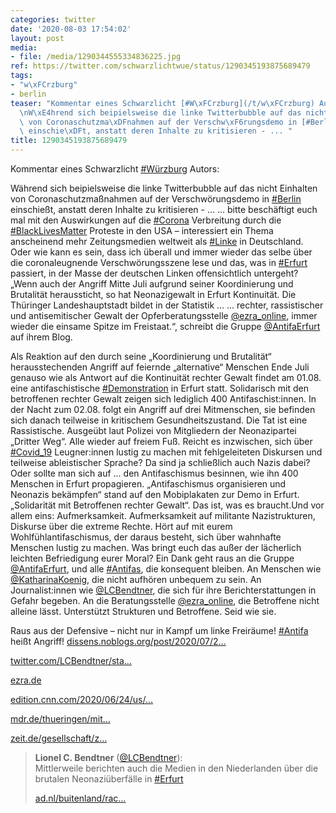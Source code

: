 ```yaml
---
categories: twitter
date: '2020-08-03 17:54:02'
layout: post
media:
- file: /media/1290344555334836225.jpg
ref: https://twitter.com/schwarzlichtwue/status/1290345193875689479
tags:
- "w\xFCrzburg"
- berlin
teaser: "Kommentar eines Schwarzlicht [#W\xFCrzburg](/t/w\xFCrzburg) Autors:\n\n\n\
  \nW\xE4hrend sich beipielsweise die linke Twitterbubble auf das nicht Einhalten\
  \ von Coronaschutzma\xDFnahmen auf der Verschw\xF6rungsdemo in [#Berlin](/t/berlin)\
  \ einschie\xDFt, anstatt deren Inhalte zu kritisieren - ... "
title: 1290345193875689479
---
```

Kommentar eines Schwarzlicht [#Würzburg](/t/würzburg) Autors:



Während sich beipielsweise die linke Twitterbubble auf das nicht Einhalten von Coronaschutzmaßnahmen auf der Verschwörungsdemo in [#Berlin](/t/berlin) einschießt, anstatt deren Inhalte zu kritisieren - ... 
... bitte beschäftigt euch mal mit den Auswirkungen auf die [#Corona](/t/corona) Verbreitung durch die [#BlackLivesMatter](/t/blacklivesmatter)  Proteste in den USA – interessiert ein Thema anscheinend mehr Zeitungsmedien weltweit als [#Linke](/t/linke) in Deutschland.
Oder wie kann es sein, dass ich überall und immer wieder das selbe über die coronaleugnende Verschwörungsszene lese und das, was in [#Erfurt](/t/erfurt) passiert, in der Masse der deutschen Linken offensichtlich untergeht?
„Wenn auch der Angriff Mitte Juli aufgrund seiner Koordinierung und Brutalität heraussticht, so hat Neonazigewalt in Erfurt Kontinuität. Die Thüringer Landeshauptstadt bildet in der Statistik ...
... rechter, rassistischer und antisemitischer Gewalt der Opferberatungsstelle [@ezra_online](https://twitter.com/ezra_online), immer wieder die einsame Spitze im Freistaat.“, schreibt die Gruppe [@AntifaErfurt](https://twitter.com/AntifaErfurt) auf ihrem Blog.

Als Reaktion auf den durch seine „Koordinierung und Brutalität“ herausstechenden
Angriff auf feiernde „alternative“ Menschen Ende Juli genauso wie als Antwort auf die Kontinuität rechter Gewalt findet am 01.08. eine antifaschistische [#Demonstration](/t/demonstration) in Erfurt statt. Solidarisch mit den betroffenen rechter Gewalt zeigen sich lediglich 400 Antifaschist:innen.
In der Nacht zum 02.08. folgt ein Angriff auf drei Mitmenschen, sie befinden sich danach teilweise in kritischem Gesundheitszustand. Die Tat ist eine Rassistische. Ausgeübt laut Polizei von Mitgliedern der Neonazipartei „Dritter Weg“.
Alle wieder auf freiem Fuß. Reicht es inzwischen, sich über [#Covid_19](/t/covid_19) Leugner:innen lustig zu machen mit fehlgeleiteten Diskursen und teilweise ableistischer Sprache? Da sind ja schließlich auch Nazis dabei? Oder sollte man sich auf ... den Antifaschismus besinnen, wie ihn 400 Menschen in Erfurt propagieren. „Antifaschismus organisieren und Neonazis bekämpfen“ stand auf den Mobiplakaten zur Demo in Erfurt. „Solidarität mit Betroffenen rechter Gewalt“. Das ist, was es braucht.Und vor allem eins: Aufmerksamkeit.
Aufmerksamkeit auf militante Nazistrukturen, Diskurse über die extreme Rechte. Hört auf mit eurem Wohlfühlantifaschismus, der daraus besteht, sich über wahnhafte Menschen lustig zu machen. Was bringt euch das außer der lächerlich leichten Befriedigung eurer Moral?
Ein Dank geht raus an die Gruppe [@AntifaErfurt](https://twitter.com/AntifaErfurt), und alle [#Antifas](/t/antifas), die konsequent bleiben. An Menschen wie [@KatharinaKoenig](https://twitter.com/KatharinaKoenig), die nicht aufhören unbequem zu sein. An Journalist:innen wie [@LCBendtner](https://twitter.com/LCBendtner), die sich für ihre Berichterstattungen in Gefahr begeben.
An die Beratungsstelle [@ezra_online](https://twitter.com/ezra_online), die Betroffene nicht alleine lässt. Unterstützt Strukturen und Betroffene. Seid wie sie.



Raus aus der Defensive – nicht nur in Kampf um linke Freiräume! [#Antifa](/t/antifa) heißt Angriff!
[dissens.noblogs.org/post/2020/07/2…](https://dissens.noblogs.org/post/2020/07/24/antifa-demo-nach-naziangriff/#more-470)

[twitter.com/LCBendtner/sta…](https://twitter.com/LCBendtner/status/1289850178686476289)

[ezra.de](https://ezra.de/)

[edition.cnn.com/2020/06/24/us/…](https://edition.cnn.com/2020/06/24/us/coronavirus-cases-protests-black-lives-matter-trnd/index.html)

[mdr.de/thueringen/mit…](https://www.mdr.de/thueringen/mitte-west-thueringen/erfurt/erfurt-schlaegerei-staatskanzlei-festgenomme-freigelassen-100.html)

[zeit.de/gesellschaft/z…](https://www.zeit.de/gesellschaft/zeitgeschehen/2020-08/erfurt-rassistische-attacke-tatverdaechtige-dritter-weg)
> <b>Lionel C. Bendtner</b> ([@LCBendtner](https://twitter.com/LCBendtner)):  
>Mittlerweile berichten auch die Medien in den Niederlanden über die brutalen Neonaziüberfälle in [#Erfurt](/t/erfurt)    
>  
>  
>  
>[ad.nl/buitenland/rac…](https://www.ad.nl/buitenland/racistische-aanval-op-buitenlanders-in-duitsland-twee-gewonden-eentje-in-kritieke-toestand~acd94db3/)  

